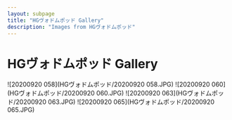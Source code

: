 ```yaml
---
layout: subpage
title: "HGヴォドムポッド Gallery"
description: "Images from HGヴォドムポッド"
---
```


# HGヴォドムポッド Gallery

![20200920 058](HGヴォドムポッド/20200920 058.JPG)
![20200920 060](HGヴォドムポッド/20200920 060.JPG)
![20200920 063](HGヴォドムポッド/20200920 063.JPG)
![20200920 065](HGヴォドムポッド/20200920 065.JPG)
